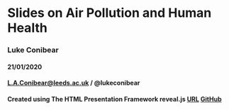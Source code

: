 # Slides on Air Pollution and Human Health
### Luke Conibear
#### 21/01/2020
#### L.A.Conibear@leeds.ac.uk / @lukeconibear
#### Created using The HTML Presentation Framework reveal.js [URL](https://revealjs.com) [GitHub](https://github.com/hakimel/reveal.js)
